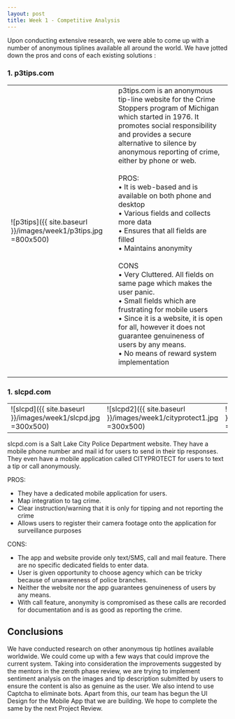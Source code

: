 ```yaml
---
layout: post
title: Week 1 - Competitive Analysis
---
```


Upon conducting extensive research, we were able to come up with a number of anonymous tiplines available all around the world. We have jotted down the pros and cons of each existing solutions :

### 1. p3tips.com
|                ||
|----------------|-------------------------------|
|![p3tips]({{ site.baseurl }}/images/week1/p3tips.jpg =800x500)|p3tips.com is an anonymous tip-line website for the Crime Stoppers program of Michigan which started in 1976. It promotes social responsibility and provides a secure alternative to silence by anonymous reporting of crime, either by phone or web.<br/><br/> PROS: <br/>• It is web-based and is available on both phone and desktop <br/>• Various fields and collects more data <br/>• Ensures that all fields are filled <br/>• Maintains anonymity<br/><br/>CONS <br/>• Very Cluttered. All fields on same page which makes the user panic. <br/>• Small fields which are frustrating for mobile users <br/>• Since it is a website, it is open for all, however it does not guarantee genuineness of users by any means. <br/>• No means of reward system implementation<br/><br/>|


### 1. slcpd.com
|                |  |  |
|----------------|-------------------------------|----|
|![slcpd]({{ site.baseurl }}/images/week1/slcpd.jpg =300x500)|![slcpd2]({{ site.baseurl }}/images/week1/cityprotect1.jpg =300x500)|![slcpd3]({{ site.baseurl }}/images/week1/cityprotect2.jpg =300x500)|

slcpd.com is a Salt Lake City Police Department website. They have a mobile phone number and mail id for users to send in their tip responses. They even have a mobile application called CITYPROTECT for users to text a tip or call anonymously.

PROS:
-	They have a dedicated mobile application for users.
-	Map integration to tag crime.
-	Clear instruction/warning that it is only for tipping and not reporting the crime
-	Allows users to register their camera footage onto the application for surveillance purposes

CONS:
-	The app and website provide only text/SMS, call and mail feature. There are no specific dedicated fields to enter data.
-	User is given opportunity to choose agency which can be tricky because of unawareness of police branches. 
-	Neither the website nor the app guarantees genuineness of users by any means.
-	With call feature, anonymity is compromised as these calls are recorded for documentation and is as good as reporting the crime.

## Conclusions 
We have conducted research on other anonymous tip hotlines available worldwide. We could come up with a few ways that could improve the current system. Taking into consideration the improvements suggested by the mentors in the zeroth phase review, we are trying to implement sentiment analysis on the images and tip description submitted by users to ensure the content is also as genuine as the user. We also intend to use Captcha to eliminate bots. Apart from this, our team has begun the UI Design for the Mobile App that we are building. We hope to complete the same by the next Project Review.

